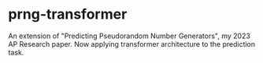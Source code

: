 # prng-transformer
An extension of "Predicting Pseudorandom Number Generators", my 2023 AP Research paper. Now applying transformer architecture to the prediction task.
